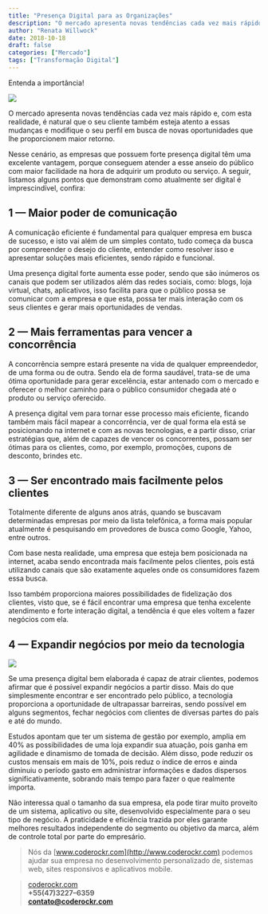 ```yaml
---
title: "Presença Digital para as Organizações"
description: "O mercado apresenta novas tendências cada vez mais rápido e, com esta realidade, é natural que o seu cliente também esteja atento a essas mudanças e modifique o seu perfil em busca..."
author: "Renata Willwock"
date: 2018-10-18
draft: false
categories: ["Mercado"]
tags: ["Transformação Digital"]
---
```


Entenda a importância!

![](https://cdn-images-1.medium.com/max/3000/1*pxmkxmly7IuHZQtMxpCH8Q.jpeg)

O mercado apresenta novas tendências cada vez mais rápido e, com esta realidade, é natural que o seu cliente também esteja atento a essas mudanças e modifique o seu perfil em busca de novas oportunidades que lhe proporcionem maior retorno.

Nesse cenário, as empresas que possuem forte presença digital têm uma excelente vantagem, porque conseguem atender a esse anseio do público com maior facilidade na hora de adquirir um produto ou serviço. A seguir, listamos alguns pontos que demonstram como atualmente ser digital é imprescindível, confira:

## 1 — Maior poder de comunicação

A comunicação eficiente é fundamental para qualquer empresa em busca de sucesso, e isto vai além de um simples contato, tudo começa da busca por compreender o desejo do cliente, entender como resolver isso e apresentar soluções mais eficientes, sendo rápido e funcional.

Uma presença digital forte aumenta esse poder, sendo que são inúmeros os canais que podem ser utilizados além das redes sociais, como: blogs, loja virtual, chats, aplicativos, isso facilita para que o público possa se comunicar com a empresa e que esta, possa ter mais interação com os seus clientes e gerar mais oportunidades de vendas.

## 2 — Mais ferramentas para vencer a concorrência

A concorrência sempre estará presente na vida de qualquer empreendedor, de uma forma ou de outra. Sendo ela de forma saudável, trata-se de uma ótima oportunidade para gerar excelência, estar antenado com o mercado e oferecer o melhor caminho para o público consumidor chegada até o produto ou serviço oferecido.

A presença digital vem para tornar esse processo mais eficiente, ficando também mais fácil mapear a concorrência, ver de qual forma ela está se posicionando na internet e com as novas tecnologias, e a partir disso, criar estratégias que, além de capazes de vencer os concorrentes, possam ser ótimas para os clientes, como, por exemplo, promoções, cupons de desconto, brindes etc.

## 3 — Ser encontrado mais facilmente pelos clientes

Totalmente diferente de alguns anos atrás, quando se buscavam determinadas empresas por meio da lista telefônica, a forma mais popular atualmente é pesquisando em provedores de busca como Google, Yahoo, entre outros.

Com base nesta realidade, uma empresa que esteja bem posicionada na internet, acaba sendo encontrada mais facilmente pelos clientes, pois está utilizando canais que são exatamente aqueles onde os consumidores fazem essa busca.

Isso também proporciona maiores possibilidades de fidelização dos clientes, visto que, se é fácil encontrar uma empresa que tenha excelente atendimento e forte interação digital, a tendência é que eles voltem a fazer negócios com ela.

## 4 — Expandir negócios por meio da tecnologia

![](https://cdn-images-1.medium.com/max/2000/1*he5d8gfOLwuvKTGfSTw9mw.png)

Se uma presença digital bem elaborada é capaz de atrair clientes, podemos afirmar que é possível expandir negócios a partir disso. Mais do que simplesmente encontrar e ser encontrado pelo público, a tecnologia proporciona a oportunidade de ultrapassar barreiras, sendo possível em alguns segmentos, fechar negócios com clientes de diversas partes do país e até do mundo.

Estudos apontam que ter um sistema de gestão por exemplo, amplia em 40% as possibilidades de uma loja expandir sua atuação, pois ganha em agilidade e dinamismo de tomada de decisão. Além disso, pode reduzir os custos mensais em mais de 10%, pois reduz o índice de erros e ainda diminuiu o período gasto em administrar informações e dados dispersos significativamente, sobrando mais tempo para fazer o que realmente importa.

Não interessa qual o tamanho da sua empresa, ela pode tirar muito proveito de um sistema, aplicativo ou site, desenvolvido especialmente para o seu tipo de negócio. A praticidade e eficiência trazida por eles garante melhores resultados independente do segmento ou objetivo da marca, além de controle total por parte do empresário.
> Nós da [www.coderockr.com](http://www.coderockr.com) podemos ajudar sua empresa no desenvolvimento personalizado de, sistemas web, sites responsivos e aplicativos mobile.<br>

> [coderockr.com](http://www.coderockr.com) <br>
> **+55(47)3227–6359**<br>
> **contato@coderockr.com**
